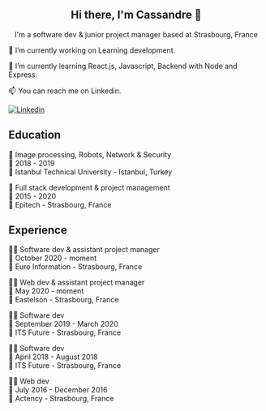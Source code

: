 <h2 align="center">Hi there, I'm Cassandre 👋</h2>

<p align="center">I'm a software dev & junior project manager based at Strasbourg, France</p>

<p>🔭 I’m currently working on Learning development.</p>
<p>🌱 I’m currently learning React.js, Javascript, Backend with Node and Express.</p>
<p>📫 You can reach me on Linkedin.</p>

[![Linkedin](https://img.shields.io/badge/LinkedIn-0077B5?style=for-the-badge&logo=linkedin&logoColor=white)](https://twitter.com/selfeuse)

<h2>Education</h2>

📖 Image processing, Robots, Network & Security\
📆 2018 - 2019\
📍 Istanbul Technical University - Istanbul, Turkey


📖 Full stack development & project management\
📆 2015 - 2020\
📍 Epitech - Strasbourg, France


<h2>Experience</h2>

👨‍💻 Software dev & assistant project manager\
📆 October 2020 - moment\
📍 Euro Information - Strasbourg, France


👨‍💻 Web dev & assistant project manager\
📆 May 2020 - moment\
📍 Eastelson - Strasbourg, France


👨‍💻 Software dev\
📆 September 2019 - March 2020\
📍 ITS Future - Strasbourg, France


👨‍💻 Software dev\
📆 April 2018 - August 2018\
📍 ITS Future - Strasbourg, France


👨‍💻 Web dev\
📆 July 2016 - December 2016\
📍 Actency - Strasbourg, France
